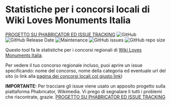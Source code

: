 # Statistiche per i concorsi locali di Wiki Loves Monuments Italia
[PROGETTO SU PHABRICATOR ED ISSUE TRACKING](https://phabricator.wikimedia.org/tag/wlm-italy-stats/)
![GitHub](https://img.shields.io/github/license/ferdi2005/concorsi-locali)
![GitHub Release Date](https://img.shields.io/github/release-date/ferdi2005/concorsi-locali)
![Maintenance](https://img.shields.io/maintenance/yes/2019)
![GitHub issues](https://img.shields.io/github/issues/ferdi2005/concorsi-locali)
![GitHub repo size](https://img.shields.io/github/repo-size/ferdi2005/concorsi-locali)

Questo tool fa le statistiche per i concorsi regionali di [Wiki Loves Monuments Italia](https://wikilovesmonuments.wikimedia.it).

Per vedere il tuo concorso regionale incluso, puoi aprire un issue specificando: nome del concorso, nome della categoria ed eventuale url del sito (o link alla [pagina dei concorsi locali col giusto link](https://wikilovesmonuments.wikimedia.it/concorso/concorsi-locali/#8'))

**IMPORTANTE:** Per tracciare gli issue viene usato un apposito progetto sulla piattaforma Phabricator, Wikimedia. Vi prego di segnalare lì tutti i problemi che riscontrate, grazie. [PROGETTO SU PHABRICATOR ED ISSUE TRACKING](https://phabricator.wikimedia.org/tag/wlm-italy-stats/)
